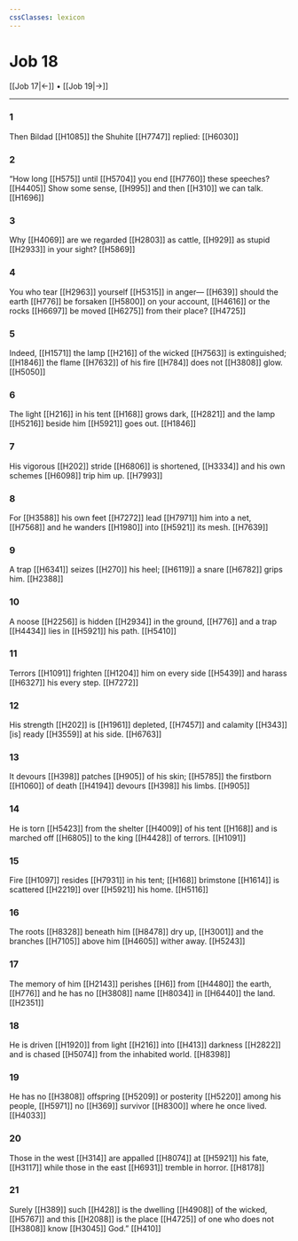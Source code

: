 ```yaml
---
cssClasses: lexicon
---
```


# Job 18

[[Job 17|←]] • [[Job 19|→]]

---

### 1
Then Bildad [[H1085]] the Shuhite [[H7747]] replied: [[H6030]]

### 2
“How long [[H575]] until [[H5704]] you end [[H7760]] these speeches? [[H4405]] Show some sense, [[H995]] and then [[H310]] we can talk. [[H1696]]

### 3
Why [[H4069]] are we regarded [[H2803]] as cattle, [[H929]] as stupid [[H2933]] in your sight? [[H5869]]

### 4
You who tear [[H2963]] yourself [[H5315]] in anger— [[H639]] should the earth [[H776]] be forsaken [[H5800]] on your account, [[H4616]] or the rocks [[H6697]] be moved [[H6275]] from their place? [[H4725]]

### 5
Indeed, [[H1571]] the lamp [[H216]] of the wicked [[H7563]] is extinguished; [[H1846]] the flame [[H7632]] of his fire [[H784]] does not [[H3808]] glow. [[H5050]]

### 6
The light [[H216]] in his tent [[H168]] grows dark, [[H2821]] and the lamp [[H5216]] beside him [[H5921]] goes out. [[H1846]]

### 7
His vigorous [[H202]] stride [[H6806]] is shortened, [[H3334]] and his own schemes [[H6098]] trip him up. [[H7993]]

### 8
For [[H3588]] his own feet [[H7272]] lead [[H7971]] him into a net, [[H7568]] and he wanders [[H1980]] into [[H5921]] its mesh. [[H7639]]

### 9
A trap [[H6341]] seizes [[H270]] his heel; [[H6119]] a snare [[H6782]] grips him. [[H2388]]

### 10
A noose [[H2256]] is hidden [[H2934]] in the ground, [[H776]] and a trap [[H4434]] lies in [[H5921]] his path. [[H5410]]

### 11
Terrors [[H1091]] frighten [[H1204]] him on every side [[H5439]] and harass [[H6327]] his every step. [[H7272]]

### 12
His strength [[H202]] is [[H1961]] depleted, [[H7457]] and calamity [[H343]] [is] ready [[H3559]] at his side. [[H6763]]

### 13
It devours [[H398]] patches [[H905]] of his skin; [[H5785]] the firstborn [[H1060]] of death [[H4194]] devours [[H398]] his limbs. [[H905]]

### 14
He is torn [[H5423]] from the shelter [[H4009]] of his tent [[H168]] and is marched off [[H6805]] to the king [[H4428]] of terrors. [[H1091]]

### 15
Fire [[H1097]] resides [[H7931]] in his tent; [[H168]] brimstone [[H1614]] is scattered [[H2219]] over [[H5921]] his home. [[H5116]]

### 16
The roots [[H8328]] beneath him [[H8478]] dry up, [[H3001]] and the branches [[H7105]] above him [[H4605]] wither away. [[H5243]]

### 17
The memory of him [[H2143]] perishes [[H6]] from [[H4480]] the earth, [[H776]] and he has  no [[H3808]] name [[H8034]] in [[H6440]] the land. [[H2351]]

### 18
He is driven [[H1920]] from light [[H216]] into [[H413]] darkness [[H2822]] and is chased [[H5074]] from the inhabited world. [[H8398]]

### 19
He has no [[H3808]] offspring [[H5209]] or posterity [[H5220]] among his people, [[H5971]] no [[H369]] survivor [[H8300]] where he once lived. [[H4033]]

### 20
Those in the west [[H314]] are appalled [[H8074]] at [[H5921]] his fate, [[H3117]] while those in the east [[H6931]] tremble in horror. [[H8178]]

### 21
Surely [[H389]] such [[H428]] is the dwelling [[H4908]] of the wicked, [[H5767]] and this [[H2088]] is the place [[H4725]] of one who does not [[H3808]] know [[H3045]] God.” [[H410]]

